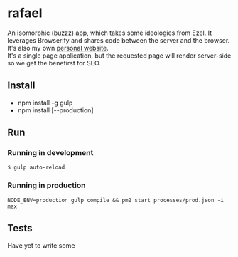 rafael
======

An isomorphic (buzzz) app, which takes some ideologies from Ezel. It leverages Browserify and shares code between the server and the browser. It's also my own [personal website](http://rafaelcorral.com/).  
It's a single page application, but the requested page will render server-side so we get the benefirst for SEO. 

Install
-------
* npm install -g gulp
* npm install [--production]

Run
---

### Running in development

`$ gulp auto-reload`

### Running in production

`NODE_ENV=production gulp compile && pm2 start processes/prod.json -i max`

Tests
-----

Have yet to write some
